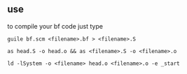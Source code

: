 ## use
to compile your bf code just type 

`guile bf.scm <filename>.bf > <filename>.S`

`as head.S -o head.o && as <filename>.S -o <filename>.o`

`ld -lSystem -o <filename> head.o <filename>.o -e _start`